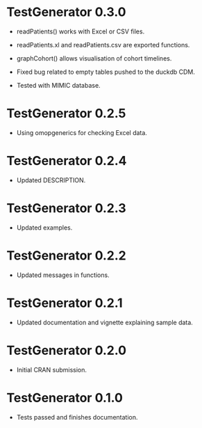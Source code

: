 # TestGenerator 0.3.0

* readPatients() works with Excel or CSV files. 

* readPatients.xl and readPatients.csv are exported functions.

* graphCohort() allows visualisation of cohort timelines.

* Fixed bug related to empty tables pushed to the duckdb CDM. 

* Tested with MIMIC database. 

# TestGenerator 0.2.5

* Using omopgenerics for checking Excel data.

# TestGenerator 0.2.4

* Updated DESCRIPTION.

# TestGenerator 0.2.3

* Updated examples.

# TestGenerator 0.2.2

* Updated messages in functions.

# TestGenerator 0.2.1

* Updated documentation and vignette explaining sample data.

# TestGenerator 0.2.0

* Initial CRAN submission.

# TestGenerator 0.1.0

* Tests passed and finishes documentation.
